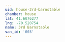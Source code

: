 ```yaml
---
uid: house-3rd-barnstable
chamber: house
lat: 41.6076277
lng: -70.520754
name: 3rd Barnstable
van_id: '003'
---
```

